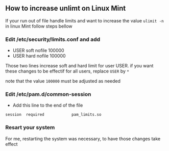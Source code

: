 ## How to increase unlimt on Linux Mint
If your run out of file handle limits and want to increase the value `ulimit -n` in linux Mint follow steps bellow

### Edit /etc/security/limits.conf and add

 - USER soft nofile 100000
 - USER hard nofile 100000

 Those two lines increase soft and hard limit for user USER. if you want these changes to be effectif for all users, replace `USER` by
 `*`

 note that the value `100000` must be adjusted as needed

### Edit /etc/pam.d/common-session
  - Add this line to the end of the file

  `session	required			pam_limits.so`


### Resart your system

For me, restarting the system was necessary, to have those changes take effect
